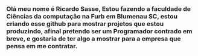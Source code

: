 ### Olá meu nome é Ricardo Sasse, Estou fazendo a faculdade de Ciências da computação na Furb em Blumenau SC, estou criando esse github para mostrar projetos que estou produzindo, afinal pretendo ser um Programador contrado em breve, e gostaria de ter algo a mostrar para a empresa que pensa em me contratar.

<!--
**Ricsasse/Ricsasse** is a ✨ _special_ ✨ repository because its `README.md` (this file) appears on your GitHub profile.

Here are some ideas to get you started:

- 🔭 I’m currently working on ...
- 🌱 I’m currently learning ...
- 👯 I’m looking to collaborate on ...
- 🤔 I’m looking for help with ...
- 💬 Ask me about ...
- 📫 How to reach me: ...
- 😄 Pronouns: ...
- ⚡ Fun fact: ...
-->
